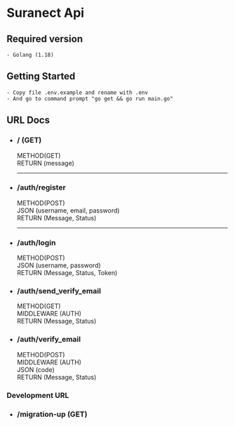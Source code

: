 # Suranect Api


## Required version
    - Golang (1.18)

## Getting Started
    - Copy file .env.example and rename with .env
    - And go to command prompt "go get && go run main.go"

## URL Docs
- ### / (GET) <br>
    METHOD(GET) <br/>
    RETURN (message)
    <hr/>
- ### /auth/register<br/>
    METHOD(POST) <br/>
    JSON (username, email, password) <br/>
    RETURN (Message, Status)
    <hr/>

- ### /auth/login<br/>
    METHOD(POST) <br/>
    JSON (username, password) <br/>
    RETURN (Message, Status, Token)

- ### /auth/send_verify_email <br/>
    METHOD(GET) <br/>
    MIDDLEWARE (AUTH) <br/>
    RETURN (Message, Status)
- ### /auth/verify_email<br/>
    METHOD(POST) <br/>
    MIDDLEWARE (AUTH) <br/>
    JSON (code) <br/>
    RETURN (Message, Status)


### Development URL
- ### /migration-up (GET)
